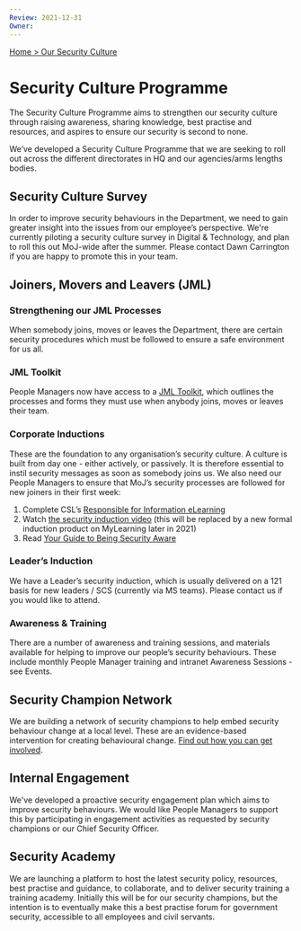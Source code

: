 ```yaml
---
Review: 2021-12-31
Owner:
---
```


[Home > Our Security Culture](https://github.com/ministryofjustice/security-guidance/blob/Local/culture/security-culture-overview.md)

# Security Culture Programme

The Security Culture Programme aims to strengthen our security culture through raising awareness, sharing knowledge, best practise and resources, and aspires to ensure our security is second to none.

We’ve developed a Security Culture Programme that we are seeking to roll out across the different directorates in HQ and our agencies/arms lengths bodies.

## Security Culture Survey

In order to improve security behaviours in the Department, we need to gain greater insight into the issues from our employee’s perspective. We're currently piloting a security culture survey in Digital & Technology, and plan to roll this out MoJ-wide after the summer. Please contact Dawn Carrington if you are happy to promote this in your team.

## Joiners, Movers and Leavers (JML)

### Strengthening our JML Processes

When somebody joins, moves or leaves the Department, there are certain security procedures which must be followed to ensure a safe environment for us all.

### JML Toolkit
People Managers now have access to a [JML Toolkit](https://intranet.justice.gov.uk/documents/2021/03/joiners-movers-leavers-toolkit.pdf), which outlines the processes and forms they must use when anybody joins, moves or leaves their team.

### Corporate Inductions

These are the foundation to any organisation’s security culture. A culture is built from day one - either actively, or passively. It is therefore essential to instil security messages as soon as somebody joins us. We also need our People Managers to ensure that MoJ’s security processes are followed for new joiners in their first week:

1. Complete CSL’s [Responsible for Information eLearning](https://civilservicelearning.civilservice.gov.uk/user/login?destination=node/498964)
2. Watch [the security induction video](https://youtu.be/xpt-6ioa1nA) (this will be replaced by a new formal induction product on MyLearning later in 2021)
3. Read [Your Guide to Being Security Aware](https://intranet.justice.gov.uk/documents/2020/04/your-guide-to-being-security-aware.pdf)

### Leader’s Induction

We have a Leader’s security induction, which is usually delivered on a 121 basis for new leaders / SCS (currently via MS teams). Please contact us if you would like to attend.

### Awareness & Training

There are a number of awareness and training sessions, and materials available for helping to improve our people’s security behaviours. These include monthly People Manager training and intranet Awareness Sessions - see Events.

## Security Champion Network

We are building a network of security champions to help embed security behaviour change at a local level. These are an evidence-based intervention for creating behavioural change. [Find out how you can get involved](https://github.com/ministryofjustice/security-guidance/blob/Local/culture/security-champions.md).

## Internal Engagement

We've developed a proactive security engagement plan which aims to improve security behaviours. We would like People Managers to support this by participating in engagement activities as requested by security champions or our Chief Security Officer.

## Security Academy

We are launching a platform to host the latest security policy, resources, best practise and guidance, to collaborate, and to deliver security training a training academy. Initially this will be for our security champions, but the intention is to eventually make this a best practise forum for government security, accessible to all employees and civil servants.
